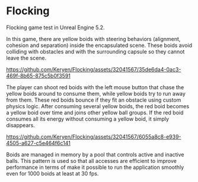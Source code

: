 # Flocking
Flocking game test in Unreal Engine 5.2.

In this game, there are yellow boids with steering behaviors (alignment, cohesion and separation) inside the encapsulated scene. These boids avoid colliding with obstacles and with the surrounding capsule so they cannot leave the scene.


https://github.com/Keryen/Flocking/assets/32041567/35de6da4-0ac3-469f-8b65-875c5b0f3591


The player can shoot red boids with the left mouse button that chase the yellow boids around to consume them, while yellow boids try to run away from them. These red boids bounce if they fit an obstacle using custom physics logic. After consuming several yellow boids, the red boid becomes a yellow boid over time and joins other yellow ball groups. If the red boid consumes all its energy without consuming a yellow boid, it simply disappears.


https://github.com/Keryen/Flocking/assets/32041567/6055a8c8-e939-4505-a627-c5e464f6c141


Boids are managed in memory by a pool that controls active and inactive balls. This pattern is used so that all accesses are efficient to improve performance in terms of make it possible to run the application smoothly even for 1000 boids at least at 30 fps.
